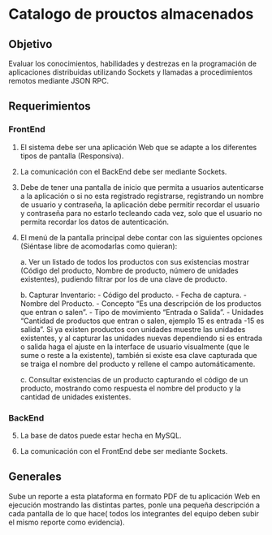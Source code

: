 # Catalogo de prouctos almacenados

## Objetivo

Evaluar los conocimientos, habilidades y destrezas en la programación de aplicaciones distribuidas utilizando Sockets y llamadas a procedimientos remotos mediante JSON RPC.

## Requerimientos

### FrontEnd

1. El sistema debe ser una aplicación Web que se adapte a los diferentes tipos de pantalla (Responsiva).

2. La comunicación con el BackEnd debe ser mediante Sockets.

3. Debe de tener una pantalla de inicio que permita a usuarios autenticarse a la aplicación o si no esta registrado registrarse, registrando un nombre de usuario y contraseña, la aplicación debe permitir recordar el usuario y contraseña para no estarlo tecleando cada vez, solo que el usuario no permita recordar los datos de autenticación.

4. El menú de la pantalla principal debe contar con las siguientes opciones (Siéntase libre de acomodarlas como quieran):

    a.  Ver un listado de todos los productos con sus existencias mostrar (Código del producto, Nombre de producto, número de unidades existentes), pudiendo filtrar por los de una clave de producto.

    b. Capturar Inventario:
       - Código del producto. 
       - Fecha de captura. 
       - Nombre del Producto. 
       - Concepto “Es una descripción de los productos que entran o salen”. 
       - Tipo de movimiento “Entrada o Salida”. 
       - Unidades “Cantidad de productos que entran o salen, ejemplo 15 es entrada -15 es salida”. 
Si ya existen productos con unidades muestre las unidades existentes, y al capturar las unidades nuevas dependiendo si es entrada o salida haga el ajuste en la interface de usuario visualmente (que le sume o reste a la existente), también si existe esa clave capturada que se traiga el nombre del producto y rellene el campo automáticamente.

    c. Consultar existencias de un producto capturando el código de un producto, mostrando como respuesta el nombre del producto y la cantidad de unidades existentes.

### BackEnd

5. La base de datos puede estar hecha en MySQL.

6. La comunicación con el FrontEnd debe ser mediante Sockets.

## Generales

Sube un reporte a esta plataforma en formato PDF de tu aplicación Web en ejecución mostrando las distintas partes, ponle una pequeña descripción a cada pantalla de lo que hace( todos los integrantes del equipo deben subir el mismo reporte como evidencia).

 
